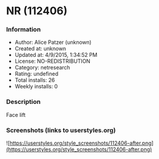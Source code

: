 # NR (112406)

### Information
- Author: Alice Patzer (unknown)
- Created at: unknown
- Updated at: 4/9/2015, 1:34:52 PM
- License: NO-REDISTRIBUTION
- Category: netresearch
- Rating: undefined
- Total installs: 26
- Weekly installs: 0


### Description
Face lift


### Screenshots (links to userstyles.org)
![https://userstyles.org/style_screenshots/112406-after.png](https://userstyles.org/style_screenshots/112406-after.png)


